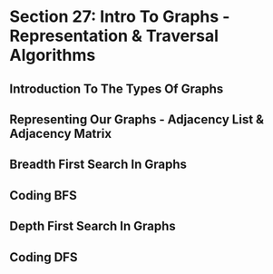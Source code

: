 # Section 27: Intro To Graphs - Representation & Traversal Algorithms 

## Introduction To The Types Of Graphs 

## Representing Our Graphs - Adjacency List & Adjacency Matrix 

## Breadth First Search In Graphs 

## Coding BFS 

## Depth First Search In Graphs 

## Coding DFS 